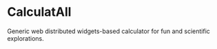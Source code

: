 # CalculatAll

Generic web distributed widgets-based calculator for fun and scientific explorations.
